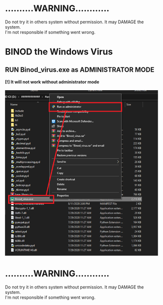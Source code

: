 
<h1>..........WARNING............</h1>
Do not try it in others system without permission. It may DAMAGE the system.<br>
I'm not responsible if something went wrong. 


<h1>BINOD the Windows Virus</h1>
<p>
<h2>RUN Binod_virus.exe as ADMINISTRATOR MODE</h2>
<h4>[!] It will not work without administrator mode </h4>

<img src="Screenshot (46).png">
</p>

<h1>..........WARNING............</h1>
Do not try it in others system without permission. It may DAMAGE the system.<br>
I'm not responsible if something went wrong. 
